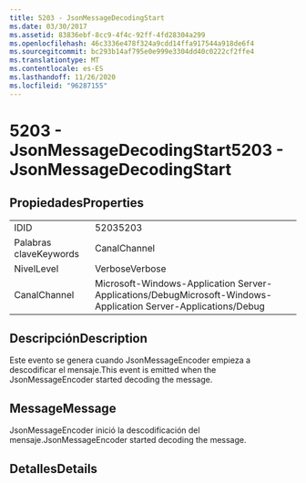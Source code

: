 ```yaml
---
title: 5203 - JsonMessageDecodingStart
ms.date: 03/30/2017
ms.assetid: 83836ebf-8cc9-4f4c-92ff-4fd28304a299
ms.openlocfilehash: 46c3336e478f324a9cdd14ffa917544a918de6f4
ms.sourcegitcommit: bc293b14af795e0e999e3304dd40c0222cf2ffe4
ms.translationtype: MT
ms.contentlocale: es-ES
ms.lasthandoff: 11/26/2020
ms.locfileid: "96287155"
---
```

# <a name="5203---jsonmessagedecodingstart"></a><span data-ttu-id="702f2-102">5203 - JsonMessageDecodingStart</span><span class="sxs-lookup"><span data-stu-id="702f2-102">5203 - JsonMessageDecodingStart</span></span>

## <a name="properties"></a><span data-ttu-id="702f2-103">Propiedades</span><span class="sxs-lookup"><span data-stu-id="702f2-103">Properties</span></span>  
  
|||  
|-|-|  
|<span data-ttu-id="702f2-104">ID</span><span class="sxs-lookup"><span data-stu-id="702f2-104">ID</span></span>|<span data-ttu-id="702f2-105">5203</span><span class="sxs-lookup"><span data-stu-id="702f2-105">5203</span></span>|  
|<span data-ttu-id="702f2-106">Palabras clave</span><span class="sxs-lookup"><span data-stu-id="702f2-106">Keywords</span></span>|<span data-ttu-id="702f2-107">Canal</span><span class="sxs-lookup"><span data-stu-id="702f2-107">Channel</span></span>|  
|<span data-ttu-id="702f2-108">Nivel</span><span class="sxs-lookup"><span data-stu-id="702f2-108">Level</span></span>|<span data-ttu-id="702f2-109">Verbose</span><span class="sxs-lookup"><span data-stu-id="702f2-109">Verbose</span></span>|  
|<span data-ttu-id="702f2-110">Canal</span><span class="sxs-lookup"><span data-stu-id="702f2-110">Channel</span></span>|<span data-ttu-id="702f2-111">Microsoft-Windows-Application Server-Applications/Debug</span><span class="sxs-lookup"><span data-stu-id="702f2-111">Microsoft-Windows-Application Server-Applications/Debug</span></span>|  
  
## <a name="description"></a><span data-ttu-id="702f2-112">Descripción</span><span class="sxs-lookup"><span data-stu-id="702f2-112">Description</span></span>  

 <span data-ttu-id="702f2-113">Este evento se genera cuando JsonMessageEncoder empieza a descodificar el mensaje.</span><span class="sxs-lookup"><span data-stu-id="702f2-113">This event is emitted when the JsonMessageEncoder started decoding the message.</span></span>  
  
## <a name="message"></a><span data-ttu-id="702f2-114">Message</span><span class="sxs-lookup"><span data-stu-id="702f2-114">Message</span></span>  

 <span data-ttu-id="702f2-115">JsonMessageEncoder inició la descodificación del mensaje.</span><span class="sxs-lookup"><span data-stu-id="702f2-115">JsonMessageEncoder started decoding the message.</span></span>  
  
## <a name="details"></a><span data-ttu-id="702f2-116">Detalles</span><span class="sxs-lookup"><span data-stu-id="702f2-116">Details</span></span>
